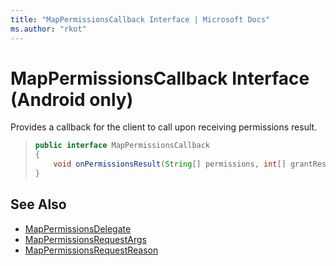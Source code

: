 ```yaml
---
title: "MapPermissionsCallback Interface | Microsoft Docs"
ms.author: "rkot"
---
```


# MapPermissionsCallback Interface (Android only)

Provides a callback for the client to call upon receiving permissions result.

>```java
> public interface MapPermissionsCallback
> {
>     void onPermissionsResult(String[] permissions, int[] grantResults);
> }
>```

## See Also

* [MapPermissionsDelegate](mappermissionsdelegate-interface.md)
* [MapPermissionsRequestArgs](mappermissionsrequestargs-class.md)
* [MapPermissionsRequestReason](mappermissionsrequestreason-enumeration.md)
